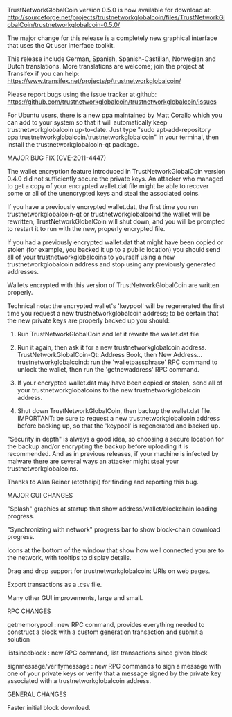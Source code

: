 TrustNetworkGlobalCoin version 0.5.0 is now available for download at:
http://sourceforge.net/projects/trustnetworkglobalcoin/files/TrustNetworkGlobalCoin/trustnetworkglobalcoin-0.5.0/

The major change for this release is a completely new graphical interface that uses the Qt user interface toolkit.

This release include German, Spanish, Spanish-Castilian, Norwegian and Dutch translations. More translations are welcome; join the project at Transifex if you can help:
https://www.transifex.net/projects/p/trustnetworkglobalcoin/

Please report bugs using the issue tracker at github:
https://github.com/trustnetworkglobalcoin/trustnetworkglobalcoin/issues

For Ubuntu users, there is a new ppa maintained by Matt Corallo which you can add to your system so that it will automatically keep trustnetworkglobalcoin up-to-date.  Just type "sudo apt-add-repository ppa:trustnetworkglobalcoin/trustnetworkglobalcoin" in your terminal, then install the trustnetworkglobalcoin-qt package.

MAJOR BUG FIX  (CVE-2011-4447)

The wallet encryption feature introduced in TrustNetworkGlobalCoin version 0.4.0 did not sufficiently secure the private keys. An attacker who
managed to get a copy of your encrypted wallet.dat file might be able to recover some or all of the unencrypted keys and steal the
associated coins.

If you have a previously encrypted wallet.dat, the first time you run trustnetworkglobalcoin-qt or trustnetworkglobalcoind the wallet will be rewritten, TrustNetworkGlobalCoin will
shut down, and you will be prompted to restart it to run with the new, properly encrypted file.

If you had a previously encrypted wallet.dat that might have been copied or stolen (for example, you backed it up to a public
location) you should send all of your trustnetworkglobalcoins to yourself using a new trustnetworkglobalcoin address and stop using any previously generated addresses.

Wallets encrypted with this version of TrustNetworkGlobalCoin are written properly.

Technical note: the encrypted wallet's 'keypool' will be regenerated the first time you request a new trustnetworkglobalcoin address; to be certain that the
new private keys are properly backed up you should:

1. Run TrustNetworkGlobalCoin and let it rewrite the wallet.dat file

2. Run it again, then ask it for a new trustnetworkglobalcoin address.
TrustNetworkGlobalCoin-Qt: Address Book, then New Address...
trustnetworkglobalcoind: run the 'walletpassphrase' RPC command to unlock the wallet,  then run the 'getnewaddress' RPC command.

3. If your encrypted wallet.dat may have been copied or stolen, send  all of your trustnetworkglobalcoins to the new trustnetworkglobalcoin address.

4. Shut down TrustNetworkGlobalCoin, then backup the wallet.dat file.
IMPORTANT: be sure to request a new trustnetworkglobalcoin address before backing up, so that the 'keypool' is regenerated and backed up.

"Security in depth" is always a good idea, so choosing a secure location for the backup and/or encrypting the backup before uploading it is recommended. And as in previous releases, if your machine is infected by malware there are several ways an attacker might steal your trustnetworkglobalcoins.

Thanks to Alan Reiner (etotheipi) for finding and reporting this bug.

MAJOR GUI CHANGES

"Splash" graphics at startup that show address/wallet/blockchain loading progress.

"Synchronizing with network" progress bar to show block-chain download progress.

Icons at the bottom of the window that show how well connected you are to the network, with tooltips to display details.

Drag and drop support for trustnetworkglobalcoin: URIs on web pages.

Export transactions as a .csv file.

Many other GUI improvements, large and small.

RPC CHANGES

getmemorypool : new RPC command, provides everything needed to construct a block with a custom generation transaction and submit a solution

listsinceblock : new RPC command, list transactions since given block

signmessage/verifymessage : new RPC commands to sign a message with one of your private keys or verify that a message signed by the private key associated with a trustnetworkglobalcoin address.

GENERAL CHANGES

Faster initial block download.
